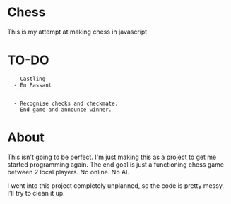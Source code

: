 # Chess
This is my attempt at making chess in javascript


# TO-DO
      - Castling 
      - En Passant


      - Recognise checks and checkmate.
        End game and announce winner.
      
# About
This isn't going to be perfect. I'm just making this as a project to get me started programming again. The end goal is just a functioning chess game between 2 local players. No online. No AI. 

I went into this project completely unplanned, so the code is pretty messy. I'll try to clean it up.
